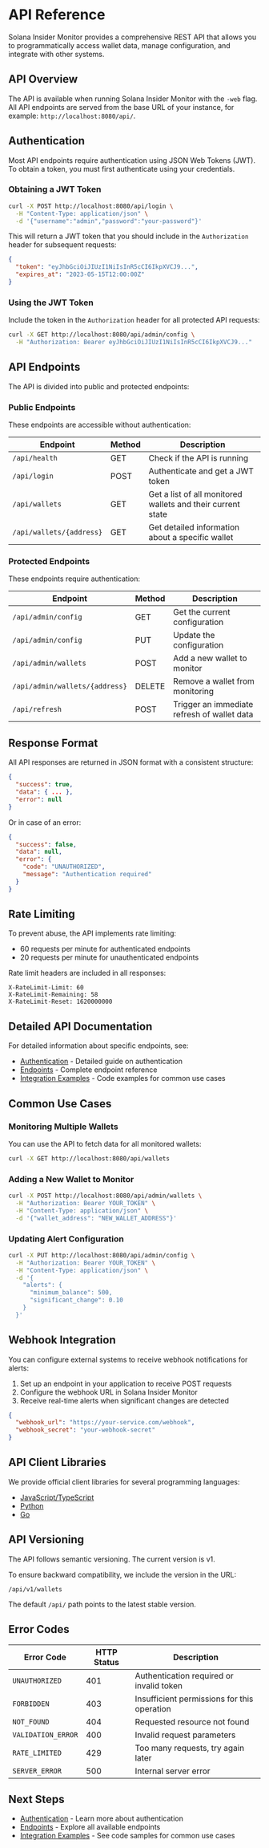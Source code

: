 # API Reference

Solana Insider Monitor provides a comprehensive REST API that allows you to programmatically access wallet data, manage configuration, and integrate with other systems.

## API Overview

The API is available when running Solana Insider Monitor with the `-web` flag. All API endpoints are served from the base URL of your instance, for example: `http://localhost:8080/api/`.

## Authentication

Most API endpoints require authentication using JSON Web Tokens (JWT). To obtain a token, you must first authenticate using your credentials.

### Obtaining a JWT Token

```bash
curl -X POST http://localhost:8080/api/login \
  -H "Content-Type: application/json" \
  -d '{"username":"admin","password":"your-password"}'
```

This will return a JWT token that you should include in the `Authorization` header for subsequent requests:

```json
{
  "token": "eyJhbGciOiJIUzI1NiIsInR5cCI6IkpXVCJ9...",
  "expires_at": "2023-05-15T12:00:00Z"
}
```

### Using the JWT Token

Include the token in the `Authorization` header for all protected API requests:

```bash
curl -X GET http://localhost:8080/api/admin/config \
  -H "Authorization: Bearer eyJhbGciOiJIUzI1NiIsInR5cCI6IkpXVCJ9..."
```

## API Endpoints

The API is divided into public and protected endpoints:

### Public Endpoints

These endpoints are accessible without authentication:

| Endpoint | Method | Description |
|----------|--------|-------------|
| `/api/health` | GET | Check if the API is running |
| `/api/login` | POST | Authenticate and get a JWT token |
| `/api/wallets` | GET | Get a list of all monitored wallets and their current state |
| `/api/wallets/{address}` | GET | Get detailed information about a specific wallet |

### Protected Endpoints

These endpoints require authentication:

| Endpoint | Method | Description |
|----------|--------|-------------|
| `/api/admin/config` | GET | Get the current configuration |
| `/api/admin/config` | PUT | Update the configuration |
| `/api/admin/wallets` | POST | Add a new wallet to monitor |
| `/api/admin/wallets/{address}` | DELETE | Remove a wallet from monitoring |
| `/api/refresh` | POST | Trigger an immediate refresh of wallet data |

## Response Format

All API responses are returned in JSON format with a consistent structure:

```json
{
  "success": true,
  "data": { ... },
  "error": null
}
```

Or in case of an error:

```json
{
  "success": false,
  "data": null,
  "error": {
    "code": "UNAUTHORIZED",
    "message": "Authentication required"
  }
}
```

## Rate Limiting

To prevent abuse, the API implements rate limiting:

- 60 requests per minute for authenticated endpoints
- 20 requests per minute for unauthenticated endpoints

Rate limit headers are included in all responses:

```
X-RateLimit-Limit: 60
X-RateLimit-Remaining: 58
X-RateLimit-Reset: 1620000000
```

## Detailed API Documentation

For detailed information about specific endpoints, see:

- [Authentication](authentication.md) - Detailed guide on authentication
- [Endpoints](endpoints.md) - Complete endpoint reference
- [Integration Examples](integration-examples.md) - Code examples for common use cases

## Common Use Cases

### Monitoring Multiple Wallets

You can use the API to fetch data for all monitored wallets:

```bash
curl -X GET http://localhost:8080/api/wallets
```

### Adding a New Wallet to Monitor

```bash
curl -X POST http://localhost:8080/api/admin/wallets \
  -H "Authorization: Bearer YOUR_TOKEN" \
  -H "Content-Type: application/json" \
  -d '{"wallet_address": "NEW_WALLET_ADDRESS"}'
```

### Updating Alert Configuration

```bash
curl -X PUT http://localhost:8080/api/admin/config \
  -H "Authorization: Bearer YOUR_TOKEN" \
  -H "Content-Type: application/json" \
  -d '{
    "alerts": {
      "minimum_balance": 500,
      "significant_change": 0.10
    }
  }'
```

## Webhook Integration

You can configure external systems to receive webhook notifications for alerts:

1. Set up an endpoint in your application to receive POST requests
2. Configure the webhook URL in Solana Insider Monitor
3. Receive real-time alerts when significant changes are detected

```json
{
  "webhook_url": "https://your-service.com/webhook",
  "webhook_secret": "your-webhook-secret"
}
```

## API Client Libraries

We provide official client libraries for several programming languages:

- [JavaScript/TypeScript](https://github.com/accursedgalaxy/insider-monitor-js)
- [Python](https://github.com/accursedgalaxy/insider-monitor-py)
- [Go](https://github.com/accursedgalaxy/insider-monitor-go)

## API Versioning

The API follows semantic versioning. The current version is v1.

To ensure backward compatibility, we include the version in the URL:

```
/api/v1/wallets
```

The default `/api/` path points to the latest stable version.

## Error Codes

| Error Code | HTTP Status | Description |
|------------|-------------|-------------|
| `UNAUTHORIZED` | 401 | Authentication required or invalid token |
| `FORBIDDEN` | 403 | Insufficient permissions for this operation |
| `NOT_FOUND` | 404 | Requested resource not found |
| `VALIDATION_ERROR` | 400 | Invalid request parameters |
| `RATE_LIMITED` | 429 | Too many requests, try again later |
| `SERVER_ERROR` | 500 | Internal server error |

## Next Steps

- [Authentication](authentication.md) - Learn more about authentication
- [Endpoints](endpoints.md) - Explore all available endpoints
- [Integration Examples](integration-examples.md) - See code samples for common use cases
